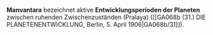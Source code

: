 
**Manvantara** bezeichnet aktive **Entwicklungsperioden der Planeten** zwischen ruhenden Zwischenzuständen (Pralaya) ([[GA068b (31.) DIE PLANETENENTWICKLUNG, Berlin, 5. April 1906|GA068b/31]]).
